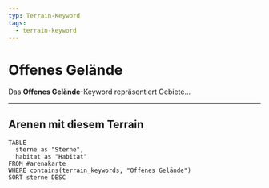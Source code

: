 ```yaml
---
typ: Terrain-Keyword
tags:
  - terrain-keyword
---
```


# Offenes Gelände

Das **Offenes Gelände**-Keyword repräsentiert Gebiete...

---
## Arenen mit diesem Terrain

```dataview
TABLE
  sterne as "Sterne",
  habitat as "Habitat"
FROM #arenakarte
WHERE contains(terrain_keywords, "Offenes Gelände")
SORT sterne DESC